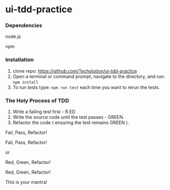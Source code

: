 # ui-tdd-practice

### Dependencies
node.js

npm

### Installation

1. clone repo: https://github.com/Techolution/ui-tdd-practice
2. Open a terminal or command prompt, navigate to the directory, and run: `npm install`
3. To run tests type: `npm run test` each time you want to rerun the tests.

### The Holy Process of TDD
1. Write a failing test first - R.ED
2. Write the source code until the test passes - GREEN.
3. Refactor the code ( ensuring the test remains GREEN ).

Fail, Pass, Refactor!

Fail, Pass, Refactor!

or

Red, Green, Refactor!

Red, Green, Refactor!

This is your mantra!



